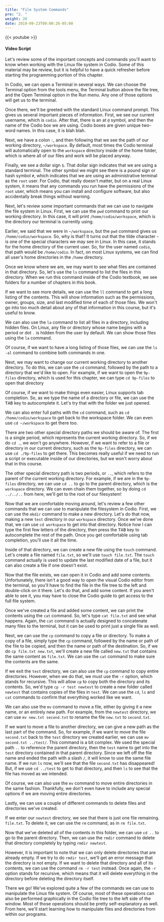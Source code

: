 ```yaml
---
title: "File System Commands"
pre: "2. "
weight: 20
date: 2019-09-23T00:00:26-05:00
---
```


{{< youtube  >}}

#### Video Script

Let's review some of the important concepts and commands you'll want to know when working with the Linux file system in Codio. Some of this material may be review, but it is helpful to have a quick refresher before starting the programming portion of this chapter.

In Codio, we can open a Terminal in several ways. We can choose the Terminal option from the tools menu, the Terminal button above the file tree, and the Open Terminal option in the Run menu. Any one of those options will get us to the terminal.

Once there, we'll be greeted with the standard Linux command prompt. This gives us several important pieces of information. First, we see our current username, which is `codio`. After that, there is an at `@` symbol, and then the name of the Codio box we are using. Codio boxes are given unique two-word names. In this case, it is blah blah.

Next, we have a colon `:`, and then following that we see the path of our working directory, `~/workspace`. By default, most times the Codio terminal will automatically open to the `workspace` directory inside of the home folder, which is where all of our files and work will be placed anyway.

Finally, we see a dollar sign `$`. That dollar sign indicates that we are using a standard terminal. The other symbol we might see there is a pound sign or hash symbol `#`, which indicates that we are using an administrative terminal as the `root` user. For Codio, that really doesn't matter, but on a real Linux system, it means that any commands you run have the permissions of the `root` user, which means you can install and configure software, but also accidentally break things without warning.

Next, let's review some important commands that we can use to navigate the file system in Linux. First, we can use the `pwd` command to print our working directory. In this case, it will print `/home/codio/workspace`, which is the directory our terminal is currently using.

Earlier, we said that we were in `~/workspace`, but the `pwd` command gives us `/home/codio/workspace`. So, why is that? It turns out that the tilde character `~` is one of the special characters we may see in Linux. In this case, it stands for the home directory of the current user. So, for the user named `codio`, that path would be `/home/codio`. In fact, on most Linux systems, we can find all user's home directories in the `/home` directory.

Once we know where we are, we may want to see what files are contained in that directory. So, let's use the `ls` command to list the files in this directory. When we run this command inside of the Codio textbook, we see folders for a number of chapters in this book.

If we want to see more details, we can use the `ll` command to get a long listing of the contents. This will show information such as the permissions, owner, groups, size, and last modified time of each of those files. We won't go into too much detail about any of that information in this course, but it's useful to know.

We can also use the `la` command to list all files in a directory, including hidden files. On Linux, any file or directory whose name begins with a period or dot `.` is hidden from the user by default. We can show those files using the `la` command.

Of course, if we want to have a long listing of those files, we can use the `ls -al` command to combine both commands in one.

Next, we may want to change our current working directory to another directory. To do this, we can use the `cd` command, followed by the path to a directory that we'd like to open. For example, if we want to open the `9p-files` directory, which is used for this chapter, we can type `cd 9p-files` to open that directory

Of course, if we want to make things even easier, Linux supports tab completion. So, as we type the name of a directory or file, we can use the <kbd>TAB</kbd> key to autocomplete it. Let's try that with the folder we just opened.

We can also enter full paths with the `cd` command, such as `cd /home/codio/workspace` to get back to the workspace folder. We can even use `cd ~/workspace` to get there too.

There are two other special directory paths we should be aware of. The first is a single period, which represents the current working directory. So, if we do `cd .`, we won't go anywhere. However, if we want to refer to a file or directory in our current directory, such as the `9p-files` directory, we can use `cd ./9p-files` to get there. This becomes really useful if we need to run a script or executable inside of our directories, but we won't worry about that in this course.

The other special directory path is two periods, or `..`, which refers to the parent of the current working directory. For example, if we are in the `9p-files` directory, we can use `cd ..` to go to the parent directory, which is the `workspace` directory. We can even chain them together, so by doing `cd ../../..` from here, we'll get to the root of our filesystem!

Now that we are comfortable moving around, let's review a few other commands that we can use to manipulate the filesystem in Codio. First, we can use the `mkdir` command to make a new directory. Let's do that now, making a new `test` directory in our `workspace` directory. Once we've done that, we can use `cd workspace` to get into that directory. Notice how I can type the first few letters of the directory, then press the <kbd>TAB</kbd> key to autocomplete the rest of the path. Once you get comfortable using tab completion, you'll use it all the time.

Inside of that directory, we can create a new file using the `touch` command. Let's create a file named `file.txt`, so we'll use `touch file.txt`. The `touch` command actually is used to update the last modified date of a file, but it can also create a file if one doesn't exist.

Now that the file exists, we can open it in Codio and add some contents. Unfortunately, there isn't a good way to open the visual Codio editor from the terminal, so you'll have to find the file in the file tree to the left and double-click on it there. Let's do that, and add some content. If you aren't able to see it, you may have to close the Codio guide to get access to the full file system.

Once we've created a file and added some content, we can print the contents using the `cat` command. So, let's type `cat file.txt` and see what happens. Again, the `cat` command is actually designed to concatenate many files to the terminal, but it can be used to print just a single file as well.

Next, we can use the `cp` command to copy a file or directory. To make a copy of a file, simply type the `cp` command, followed by the name or path of the file to be copied, and then the name or path of the destination. So, if we do `cp file.txt new.txt`, we'll create a new file called `new.txt` that contains the same content as `file.txt`. We can use the `cat` command to make sure the contents are the same.

If we exit the `test` directory, we can also use the `cp` command to copy entire directories. However, when we do that, we must use the `-r` option, which stands for recursive. This will allow `cp` to copy both the directory and its contents. So, we'd type `cp -r test newtest` to create a new folder called `newtest` that contains copies of the files in `test`. We can use the `cd`, `ls` and `cat` commands to confirm that everything worked like we want.

We can also use the `mv` command to move a file, either by giving it a new name, or an entirely new path. For example, from the `newtest` directory, we can use `mv new.txt second.txt` to rename the file `new.txt` to `second.txt`.

If we want to move a file to another directory, we can give a new path as the last part of the command. So, for example, if we want to move the file `second.txt` back to the `test` directory we created earlier, we can use `mv second.txt ../test/`. This command is a bit complex. We used the special path `..` to reference the parent directory, then the `test` name to get into the `test` directory contained in that parent directory. Since we left off the file name and ended the path with a slash `/`, it will know to use the same file name. If we run `ls` now, we'll see that the file `second.txt` has disappeared! But, if we use `cd ../test` to get to that directory, and then `ls` to see that the file has moved as we intended.

Of course, we can also use the `mv` command to move entire directories in the same fashion. Thankfully, we don't even have to include any special options if we are moving entire directories.

Lastly, we can use a couple of different commands to delete files and directories we've created.

If we enter our `newtest` directory, we see that there is just one file remaining. `file.txt`. To delete it, we can use the `rm` command, as in `rm file.txt`.

Now that we've deleted all of the contents in this folder, we can use `cd ..` to go to the parent directory. Then, we can use the `rmdir` command to delete that directory completely by typing `rmdir newtest`.

However, it is important to note that we can only delete directories that are already empty. If we try to do `rmdir test`, we'll get an error message that the directory is not empty. If we want to delete that directory and all of its contents, we can use the command `rm -r test` instead. Once again, the `-r` option stands for recursive, which means that it will delete everything in the directory before deleting the directory itself.

There we go! We've explored quite a few of the commands we can use to manipulate the Linux file system. Of course, most of these operations can also be performed graphically in the Codio file tree to the left side of the window. Most of those operations should be pretty self-explanatory as well. From here, we'll start learning how to manipulate files and directories from within our programs. 
